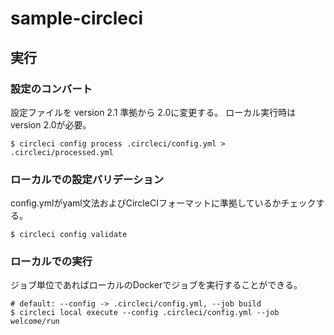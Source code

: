 # sample-circleci

## 実行
### 設定のコンバート
設定ファイルを version 2.1 準拠から 2.0に変更する。
ローカル実行時は version 2.0が必要。

```
$ circleci config process .circleci/config.yml > .circleci/processed.yml
```

### ローカルでの設定バリデーション
config.ymlがyaml文法およびCircleCIフォーマットに準拠しているかチェックする。

```
$ circleci config validate
```

### ローカルでの実行
ジョブ単位であればローカルのDockerでジョブを実行することができる。

```
# default: --config -> .circleci/config.yml, --job build
$ circleci local execute --config .circleci/config.yml --job welcome/run
```
